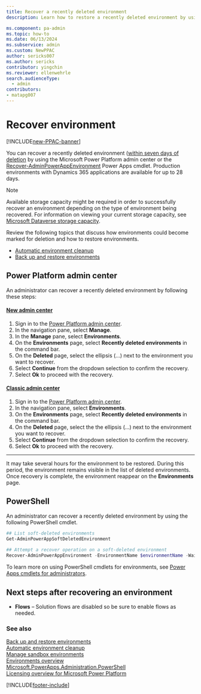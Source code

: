 ```yaml
---
title: Recover a recently deleted environment
description: Learn how to restore a recently deleted environment by using Microsoft Power Platform admin center or Power Apps cmdlet.

ms.component: pa-admin
ms.topic: how-to
ms.date: 06/13/2024
ms.subservice: admin
ms.custom: NewPPAC
author: sericks007
ms.author: sericks
contributor: yingchin
ms.reviewer: ellenwehrle
search.audienceType: 
  - admin
contributors:
- matapg007 
---
```


# Recover environment

[!INCLUDE[new-PPAC-banner](~/includes/new-PPAC-banner.md)]

You can recover a recently deleted environment ([within seven days of deletion](backup-restore-environments.md) by using the Microsoft Power Platform admin center or the [Recover-AdminPowerAppEnvironment](/powershell/module/microsoft.powerapps.administration.powershell/recover-adminpowerappenvironment?view=pa-ps-latest&preserve-view=true) Power Apps cmdlet. Production environments with Dynamics 365 applications are available for up to 28 days.

> [!NOTE]
> Available storage capacity might be required in order to successfully recover an environment depending on the type of environment being recovered. For information on viewing your current storage capacity, see [Microsoft Dataverse storage capacity](capacity-storage.md). 
> 
> Review the following topics that discuss how environments could become marked for deletion and how to restore environments.
>
> - [Automatic environment cleanup](automatic-environment-cleanup.md)
> - [Back up and restore environments](backup-restore-environments.md)

## Power Platform admin center

An administrator can recover a recently deleted environment by following these steps:

#### [New admin center](#tab/new)
1. Sign in to the [Power Platform admin center](https://admin.powerplatform.microsoft.com/).
1. In the navigation pane, select **Manage**.
1. In the **Manage** pane, select **Environments**.
1. On the **Environments** page,  select **Recently deleted environments** in the command bar.
1. On the **Deleted** page, select the ellipsis (...) next to the environment you want to recover.
1. Select **Continue** from the dropdown selection to confirm the recovery.
1. Select **Ok** to proceed with the recovery.
   
#### [Classic admin center](#tab/classic)
1. Sign in to the [Power Platform admin center](https://admin.powerplatform.microsoft.com/).
1. In the navigation pane, select **Environments**.
1. On the **Environments** page,  select **Recently deleted environments** in the command bar.
1. On the **Deleted** page, select the the ellipsis (...) next to the environment you want to recover.
1. Select **Continue** from the dropdown selection to confirm the recovery.
1. Select **Ok** to proceed with the recovery.
---

It may take several hours for the environment to be restored. During this period, the environment remains visible in the list of deleted environments. Once recovery is complete, the environment reappear on the **Environments** page.

## PowerShell

An administrator can recover a recently deleted environment by using the following PowerShell cmdlet.

```powershell  
## List soft-deleted environments
Get-AdminPowerAppSoftDeletedEnvironment
 
## Attempt a recover operation on a soft-deleted environment
Recover-AdminPowerAppEnvironment -EnvironmentName $environmentName -WaitUntilFinished $true
```

To learn more on using PowerShell cmdlets for environments, see [Power Apps cmdlets for administrators](powerapps-powershell.md#power-apps-cmdlets-for-administrators).

## Next steps after recovering an environment

- **Flows** – Solution flows are disabled so be sure to enable flows as needed.

### See also 

[Back up and restore environments](backup-restore-environments.md)<br>
[Automatic environment cleanup](automatic-environment-cleanup.md)<br>
[Manage sandbox environments](sandbox-environments.md)<br>
[Environments overview](environments-overview.md)<br>
[Microsoft.PowerApps.Administration.PowerShell](/powershell/module/microsoft.powerapps.administration.powershell/?view=pa-ps-latest&preserve-view=true)<br>
[Licensing overview for Microsoft Power Platform](pricing-billing-skus.md)

[!INCLUDE[footer-include](../includes/footer-banner.md)]
